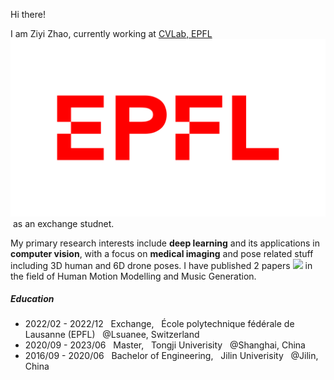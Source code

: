 
Hi there!&nbsp;&nbsp;

I am Ziyi Zhao, currently working at [CVLab, EPFL](https://www.epfl.ch/labs/cvlab/) <img src='./images/logo-epfl.png' style='width=5.6%'/>  &nbsp;as an exchange studnet.

My primary research interests include **deep learning** and its applications in **computer vision**, with a focus on **medical imaging** and pose related stuff including 3D human and 6D drone poses. I have published 2 papers 
<a href='https://scholar.google.com/citations?user=BxGCRwoAAAAJ'> <img src="https://img.shields.io/endpoint? ogo=Google%20Scholar&url=https%3A%2F%2Fcdn.jsdelivr.net%2Fgh%2FJacoo-Zhao%2Fjacoo-zhao.github.io@google-scholar-stats%2Fgs_data_shieldsio.json&labelColor=f6f6f6&color=9cf&style=flat&label=citations"></a> in the field of Human Motion Modelling and Music Generation.

##### Education
* 2022/02 - 2022/12  &nbsp; Exchange, &nbsp; École polytechnique fédérale de Lausanne (EPFL) &nbsp;  @Lsuanee, Switzerland 
* 2020/09 - 2023/06 &nbsp; Master, &nbsp; Tongji Univerisity &nbsp; @Shanghai, China
* 2016/09 - 2020/06 &nbsp; Bachelor of Engineering, &nbsp; Jilin Univerisity &nbsp; @Jilin, China  
